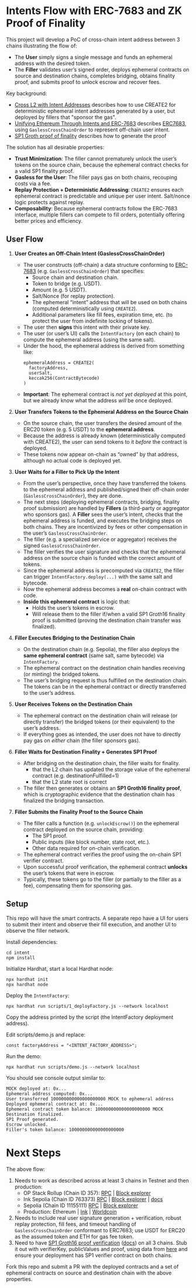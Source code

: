 # Intents Flow with ERC-7683 and ZK Proof of Finality

This project will develop a PoC of cross-chain intent address between 3 chains illustrating the flow of:

- The **User** simply signs a single message and funds an ephemeral address with the desired token.
- The **Filler** validates user’s signed order, deploys ephemeral contracts on source and destination chains, completes bridging, obtains finality proof, and submits proof to unlock escrow and recover fees.

Key background:

- [Cross L2 with Intent Addresses](https://www.youtube.com/watch?v=ioCdBWLmuI8) describes how to use CREATE2 for deterministic ephemeral intent addresses generated by a user, but deployed by fillers that "sponsor the gas".
- [Unifying Ethereum Through Intents and ERC-7683](https://www.youtube.com/watch?v=jjBxfIsTrLE)
  describes [ERC7683](https://www.erc7683.org/spec), using `GaslessCrossChainOrder` to represent off-chain user intent.
- [SP1 Groth proof of finality](https://hackmd.io/F5iI9RfQQoCSFCgXbUalKg) describes how to generate the proof

The solution has all desirable properties:

- **Trust Minimization**: The filler cannot prematurely unlock the user’s tokens on the source chain, because the ephemeral contract checks for a valid SP1 finality proof.
- **Gasless for the User**: The filler pays gas on both chains, recouping costs via a fee.
- **Replay Protection + Deterministic Addressing**: `CREATE2` ensures each ephemeral contract is predictable and unique per user intent. Salt/nonce logic protects against replay.
- **Composability**: Because ephemeral contracts follow the ERC-7683 interface, multiple fillers can compete to fill orders, potentially offering better prices and efficiency.

## User Flow

1. **User Creates an Off-Chain Intent (GaslessCrossChainOrder)**

   - The user constructs (off-chain) a data structure conforming to [ERC-7683](https://eips.ethereum.org/EIPS/eip-7683) (e.g. `GaslessCrossChainOrder`) that specifies:
     - Source chain and destination chain.
     - Token to bridge (e.g. USDT).
     - Amount (e.g. 5 USDT).
     - Salt/Nonce (for replay protection).
     - The ephemeral “intent” address that will be used on both chains (computed deterministically using `CREATE2`).
     - Additional parameters like fill fees, expiration time, etc. (to protect the user from indefinite locking of tokens).
   - The user then **signs** this intent with their private key.
   - The user (or user’s UI) calls the `IntentFactory` (on each chain) to compute the ephemeral address (using the same salt).
   - Under the hood, the ephemeral address is derived from something like:
     ```solidity
     ephemeralAddress = CREATE2(
       factoryAddress,
       userSalt,
       keccak256(ContractBytecode)
     )
     ```
   - **Important**: The ephemeral contract is _not yet deployed_ at this point, but we already know what the address _will_ be once deployed.

2. **User Transfers Tokens to the Ephemeral Address on the Source Chain**

   - On the source chain, the user transfers the desired amount of the ERC20 token (e.g. 5 USDT) to the **ephemeral address**.
   - Because the address is already known (deterministically computed with CREATE2), the user can send tokens to it _before_ the contract is deployed.
   - These tokens now appear on-chain as “owned” by that address, although no actual code is deployed yet.

3. **User Waits for a Filler to Pick Up the Intent**

   - From the user’s perspective, once they have transferred the tokens to the ephemeral address and published/signed their off-chain order (`GaslessCrossChainOrder`), they are done.
   - The next steps (deploying ephemeral contracts, bridging, finality proof submission) are handled by **Fillers** (a third-party or aggregator who sponsors gas). A **Filler** sees the user’s intent, checks that the ephemeral address is funded, and executes the bridging steps on both chains. They are incentivized by fees or other compensation in the user’s `GaslessCrossChainOrder`.
   - The filler (e.g. a specialized service or aggregator) receives the signed `GaslessCrossChainOrder`.
   - The filler verifies the user signature and checks that the ephemeral address on the source chain is funded with the correct amount of tokens.
   - Since the ephemeral address is precomputed via `CREATE2`, the filler can trigger `IntentFactory.deploy(...)` with the same salt and bytecode.
   - Now the ephemeral address becomes a **real** on-chain contract with code.
   - **Inside this ephemeral contract** is logic that:
     - Holds the user’s tokens in escrow.
     - Will release them to the filler if/when a valid SP1 Groth16 finality proof is submitted (proving the destination chain transfer was finalized).

4. **Filler Executes Bridging to the Destination Chain**

   - On the destination chain (e.g. Sepolia), the filler also deploys the **same ephemeral contract** (same salt, same bytecode) via `IntentFactory`.
   - The ephemeral contract on the destination chain handles receiving (or minting) the bridged tokens.
   - The user’s bridging request is thus fulfilled on the destination chain. The tokens can be in the ephemeral contract or directly transferred to the user’s address.

5. **User Receives Tokens on the Destination Chain**

   - The ephemeral contract on the destination chain will release (or directly transfer) the bridged tokens (or their equivalent) to the user’s address.
   - If everything goes as intended, the user does not have to directly pay gas on _either_ chain (the filler sponsors gas).

6. **Filler Waits for Destination Finality + Generates SP1 Proof**

   - After bridging on the destination chain, the filler waits for finality.
     - that the L2 chain has updated the storage value of the ephemeral contract (e.g. destinationFulfilled=1)
     - that the L2 state root is correct
   - The filler then generates or obtains an **SP1 Groth16 finality proof**, which is cryptographic evidence that the destination chain has finalized the bridging transaction.

7. **Filler Submits the Finality Proof to the Source Chain**
   - The filler calls a function (e.g. `unlockEscrow()`) on the ephemeral contract deployed on the source chain, providing:
     - The SP1 proof.
     - Public inputs (like block number, state root, etc.).
     - Other data required for on-chain verification.
   - The ephemeral contract verifies the proof using the on-chain SP1 verifier contract.
   - Upon successful proof verification, the ephemeral contract **unlocks** the user’s tokens that were in escrow.
   - Typically, these tokens go to the filler (or partially to the filler as a fee), compensating them for sponsoring gas.

## Setup

This repo will have the smart contracts. A separate repo have a UI for users to submit their intent and observe their fill execution, and another UI to observe the filler network.

Install dependencies:

```
cd intent
npm install
```

Initialize Hardhat, start a local Hardhat node:

```
npx hardhat init
npx hardhat node
```

Deploy the `IntentFactory`:

```
npx hardhat run scripts/1_deployFactory.js --network localhost
```

Copy the address printed by the script (the IntentFactory deployment address).

Edit scripts/demo.js and replace:

```
const factoryAddress = "<INTENT_FACTORY_ADDRESS>";
```

Run the demo:

```
npx hardhat run scripts/demo.js --network localhost
```

You should see console output similar to:

```
MOCK deployed at: 0x...
Ephemeral address computed: 0x...
User transferred 100000000000000000000 MOCK to ephemeral address
Deployed ephemeral contract at: 0x...
Ephemeral contract token balance: 100000000000000000000 MOCK
Destination finalized.
SP1 Proof generated.
Escrow unlocked.
Filler's token balance: 100000000000000000000
```

# Next Steps

The above flow:

1. Needs to work as described across at least 3 chains in Testnet and then production:
   - OP Stack Rollup (Chain ID 357): [RPC](https://rpc-jam-ccw030wxbz.t.conduit.xyz/Pwe4skpfPaM8HSTPwHDhXzoJoKqdpjfRQ) | [Block explorer](https://explorer-jam-ccw030wxbz.t.conduit.xyz)
   - Ink Sepolia (Chain ID 763373) [RPC](https://rpc-gel-sepolia.inkonchain.com) | [Block explorer](https://explorer-sepolia.inkonchain.com) | [docs](https://blog.kraken.com/product/ink-testnet)
   - Sepolia (Chain ID 11155111) [RPC]() | [Block explorer](https://sepolia.etherscan.io/)
   - Production: Ethereum | [Ink](https://usdt0.to/) | [Worldcoin](https://world.org/blog/announcements/introducing-world-chain)
2. Needs to include real user signature generation + verification, robust replay protection, fill fees, and timeout handling of `GaslessCrossChainOrder` conformant to ERC7683; use USDT for ERC20 as the assumed token and ETH for gas fee token.
3. Need to have [SP1 Groth16 proof verification](https://sepolia.etherscan.io/address/0x397A5f7f3dBd538f23DE225B51f532c34448dA9B#code) ([docs](https://docs.succinct.xyz/docs/verification/onchain/solidity-sdk)) on all 3 chains. Stub it out with verifierKey, publicValues and proof, using data from [here](https://dune.com/sourabhniyogi/opsuccinct) and ensure your deployment has SP1 verifier contract on both chains.

Fork this repo and submit a PR with the deployed contracts and a set of ephemeral contracts on source and destination chain with the above properties.
